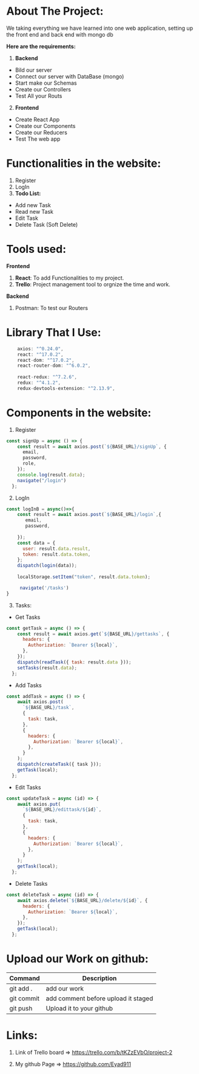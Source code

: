 

# About The Project:

 We taking everything we have learned into one web application, setting up the front end and back end with mongo db 

 **Here are the requirements:**
1. **Backend**
 - Bild our server
 - Connect our server with DataBase (mongo)
 - Start make our Schemas
 - Create our Controllers
 - Test All your Routs
 2. **Frontend**
 - Create React App
 - Create our Components
 - Create our Reducers
 - Test The web app
 


# Functionalities in the website:

1. Register 
2. LogIn
3. **Todo List:**
- Add new Task
- Read new Task
- Edit Task
- Delete Task (Soft Delete)


# Tools used:
**Frontend**
1. **React**: To add Functionalities to my project.
2. **Trello**: Project management tool to orgnize the time 
and work.

**Backend**
1. Postman: To test our Routers



# Library That I Use:

```js
    axios: "^0.24.0",
    react: "^17.0.2",
    react-dom: "^17.0.2",
    react-router-dom: "^6.0.2",
    
    react-redux: "^7.2.6",
    redux: "^4.1.2",
    redux-devtools-extension: "^2.13.9",

```


# Components in the website:

1. Register 
```js
const signUp = async () => {
    const result = await axios.post(`${BASE_URL}/signUp`, {
      email,
      password,
      role,
    });
    console.log(result.data);
    navigate("/login")
  };
```
2. LogIn
```js
const logInB = async()=>{
    const result = await axios.post(`${BASE_URL}/login`,{
       email,
       password,
    
    });
    const data = {
      user: result.data.result,
      token: result.data.token,
    };
    dispatch(login(data));
    
    localStorage.setItem("token", result.data.token);

     navigate('/tasks')
}
```
3. Tasks:

- Get Tasks
```js
const getTask = async () => {
    const result = await axios.get(`${BASE_URL}/gettasks`, {
      headers: {
        Authorization: `Bearer ${local}`,
      },
    });
    dispatch(readTask({ task: result.data }));
    setTasks(result.data);
  };
```
- Add Tasks
```js
const addTask = async () => {
    await axios.post(
      `${BASE_URL}/task`,
      {
        task: task,
      },
      {
        headers: {
          Authorization: `Bearer ${local}`,
        },
      }
    );
    dispatch(createTask({ task }));
    getTask(local);
  };
```
- Edit Tasks
```js
const updateTask = async (id) => {
    await axios.put(
      `${BASE_URL}/edittask/${id}`,
      {
        task: task,
      },
      {
        headers: {
          Authorization: `Bearer ${local}`,
        },
      }
    );
    getTask(local);
  };
```
- Delete Tasks
```js
const deleteTask = async (id) => {
    await axios.delete(`${BASE_URL}/delete/${id}`, {
      headers: {
        Authorization: `Bearer ${local}`,
      },
    });
    getTask(local);
  };
```
# Upload our Work on github:

| Command | Description |
| --- | --- |
| git add . | add our work  |
| git commit | add comment before upload it staged 
| git push | Upload it to your github  |





# Links:

1. Link of Trello board => https://trello.com/b/tKZzEVbO/project-2

2. My github Page => https://github.com/Eyad911






